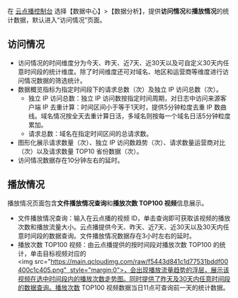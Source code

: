 在 [云点播控制台](https://console.cloud.tencent.com/vod) 选择【数据中心】>【数据分析】，提供**访问情况**和**播放情况**的统计数据，默认进入“访问情况”页面。

## 访问情况

- 访问情况的时间维度分为今天、昨天、近7天、近30天以及可自定义30天内任意时间段的统计维度。除了时间维度还可对域名、地区和运营商等维度进行访问情况数据的筛选统计。
- 数据概览指标为指定时间段下的请求总数（次）及独立 IP 访问总数（次）。
	- 独立 IP 访问总数：独立 IP 访问数按指定时间周期，对日志中访问来源客户端 IP 去重计算：时间区间小于等于1天时，提供5分钟粒度去重 IP 数曲线。域名情况按全天去重计算日活，多域名则按每一个域名日活5分钟粒度累加。
	- 请求总数：域名在指定时间区间的总请求数。
- 图形化展示请求数量（次）、独立 IP 访问数趋势（次）、请求数量运营商对比（次）以及请求数量 TOP10 省份数据（次）。
- 访问情况数据存在10分钟左右的延时。



## 播放情况

播放情况页面包含**文件播放情况查询**和**播放次数 TOP100 视频**信息展示。

- 文件播放情况查询：输入在云点播的视频 ID，单击查询即可获取该视频的播放次数和播放流量大小。云点播提供今天、昨天、近7天、近30天以及30天内任意时间段的数据查询。文件播放情况数据存在3小时左右的延时。
- 播放次数 TOP100 视频：由云点播提供的按时间段对播放次数 TOP100 的统计，单击目标视频对应的<img src="https://main.qcloudimg.com/raw/f5443d841c1d77531bddf00400c1c405.png"  style="margin:0">，会出现播放流量趋势的浮层，展示该视频在选中时间段内的播放次数走势图。同时提供了昨天及30天内任意时间段的数据查询。播放次数 TOP100 视频数据当日11点可查询前一天的统计数据。

